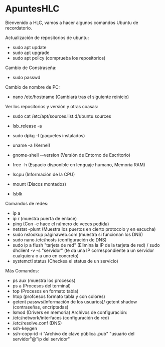 # ApuntesHLC

Bienvenido a HLC, vamos a hacer algunos comandos Ubuntu de recordatorio.

Actualización de repositorios de ubuntu:
- sudo apt update
- sudo apt upgrade
- sudo apt policy (comprueba los repositorios)

Cambio de Constraseña:
- sudo passwd

Cambio de nombre de PC:
- nano /etc/hostname (Cambiará tras el siguiente reinicio)

Ver los repositorios y versión y otras coasas:
- sudo cat /etc/apt/sources.list.d/ubuntu.sources
- lsb_release -a
- sudo dpkg -l (paquetes instalados)
- uname -a (Kernel)
- gnome-shell --version (Versión de Entorno de Escritorio)
- free -h (Espacio disponible en lenguaje humano, Memoria RAM)
- lscpu (Información de la CPU)

- mount (Discos montados)
- lsblk

Comandos de redes:
- ip a
- ip r (muestra puerta de enlace)
- ping (Con -c hace el número de veces pedida)
- netstat -plunt (Muestra los puertos en cierto protocolo y en escucha)
- sudo nslookup páginaweb.com (muestra si funcionan los DNS)
- sudo nano /etc/hosts (configuración de DNS)
- sudo ip a flush "tarjeta de red" (Elimina la IP de la tarjeta de red) / sudo dhclient -v -s "servidor" (te da una IP correspondiente a un servidor cualquiera o a uno en concreto)
- systemctl status (Checkea el status de un servicio)

Más Comandos:
- ps aux (muestra los procesos)
- ps a (Procesos del terminal)
- top (Procesos en formato tabla)
- htop (profcesos formato tabla y con colores)
- getent passws(Información de los usuarios)/ getent shadow (contraseñas, encriptadas)
- lsmod (Drivers en memoria)
Archivos de configuración:
- /etc/network/interfaces (configuración de red)
- /etc/resolve.conf (DNS)
- ssh-keygen
- ssh-copy-id -i "Archivo de clave pública .pub" "usuario del servidor"@"ip del servidor"
